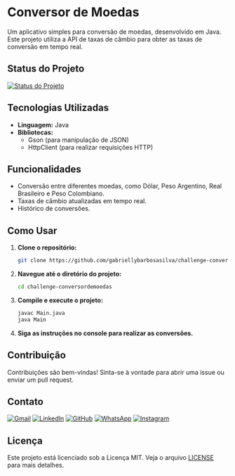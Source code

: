 # Conversor de Moedas

Um aplicativo simples para conversão de moedas, desenvolvido em Java. Este projeto utiliza a API de taxas de câmbio para obter as taxas de conversão em tempo real.

## Status do Projeto

[![Status do Projeto](https://img.shields.io/badge/status-completo-brightgreen.svg)](https://shields.io/)

## Tecnologias Utilizadas

- **Linguagem:** Java
- **Bibliotecas:**
    - Gson (para manipulação de JSON)
    - HttpClient (para realizar requisições HTTP)

## Funcionalidades

- Conversão entre diferentes moedas, como Dólar, Peso Argentino, Real Brasileiro e Peso Colombiano.
- Taxas de câmbio atualizadas em tempo real.
- Histórico de conversões.

## Como Usar

1. **Clone o repositório:**
   ```bash
   git clone https://github.com/gabriellybarbosasilva/challenge-conversordemoedas.git
2. **Navegue até o diretório do projeto:**
    ```bash
    cd challenge-conversordemoedas
3. **Compile e execute o projeto:**
    ```bash
    javac Main.java
    java Main
4. **Siga as instruções no console para realizar as conversões.**

## Contribuição
Contribuições são bem-vindas! Sinta-se à vontade para abrir uma issue ou enviar um pull request.

## Contato
[![Gmail](https://img.shields.io/badge/Gmail-%23ea4335?style=for-the-badge)](https://mail.google.com/mail/?view=cm&to=gabriellybarbosa.dev@gmail.com) 
[![LinkedIn](https://img.shields.io/badge/LINKEDIN-%230077B5?style=for-the-badge)](https://www.linkedin.com/in/gabrielly-dev/)
[![GitHub](https://img.shields.io/badge/GITHUB-black?style=for-the-badge)](https://github.com/gabrielly-dev)
[![WhatsApp](https://img.shields.io/badge/WHATSAPP-%2325D366?style=for-the-badge)](https://wa.me/5513991000808)
[![Instagram](https://img.shields.io/badge/INSTAGRAM-%23E1306C?style=for-the-badge)](https://www.instagram.com/gabrielly.dev/)

## Licença
Este projeto está licenciado sob a Licença MIT. Veja o arquivo [LICENSE](LICENSE) para mais detalhes.
